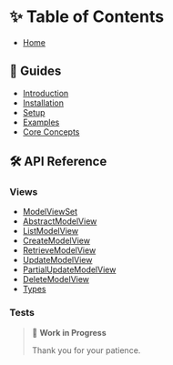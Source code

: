 # ✨ Table of Contents

  - [Home](Home)

## 📖 Guides

  - [Introduction](01_introduction)
  - [Installation](02_installation)
  - [Setup](03_setup)
  - [Examples](04_examples)
  - [Core Concepts](05_core_concepts)

## 🛠 API Reference

### Views

  - [ModelViewSet](ModelViewSet)
  - [AbstractModelView](AbstractModelView)
  - [ListModelView](ListModelView)
  - [CreateModelView](CreateModelView)
  - [RetrieveModelView](RetrieveModelView)
  - [UpdateModelView](UpdateModelView)
  - [PartialUpdateModelView](PartialUpdateModelView)
  - [DeleteModelView](DeleteModelView)
  - [Types](Types)

### Tests

> 🚧 **Work in Progress**
>
> Thank you for your patience.
